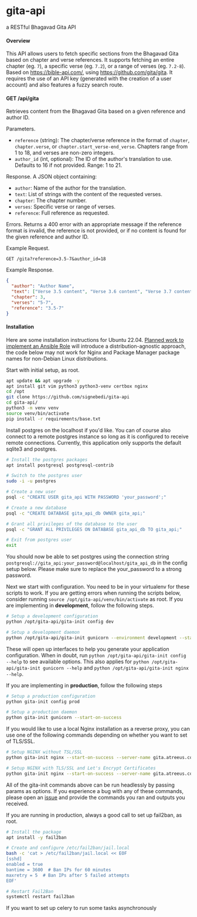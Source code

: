 # gita-api
a RESTful Bhagavad Gita API


#### Overview
This API allows users to fetch specific sections from the Bhagavad Gita based on chapter and verse references. It supports fetching an entire chapter (eg. `7`), a specific verse (eg. `7.2`), or a range of verses (eg. `7.2-8`). Based on https://bible-api.com/, using https://github.com/gita/gita. It requires the use of an API key (generated with the creation of a user account) and also features a fuzzy search route.

#### GET /api/gita
Retrieves content from the Bhagavad Gita based on a given reference and author ID.

Parameters.
- `reference` (string): The chapter/verse reference in the format of `chapter`, `chapter.verse`, or `chapter.start_verse-end_verse`. Chapters range from 1 to 18, and verses are non-zero integers.
- `author_id` (int, optional): The ID of the author's translation to use. Defaults to 16 if not provided. Range: 1 to 21.

Response. A JSON object containing:

- `author`: Name of the author for the translation.
- `text`: List of strings with the content of the requested verses.
- `chapter`: The chapter number.
- `verses`: Specific verse or range of verses.
- `reference`: Full reference as requested.

Errors. Returns a 400 error with an appropriate message if the reference format is invalid, the reference is not provided, or if no content is found for the given reference and author ID.

Example Request.

```
GET /gita?reference=3.5-7&author_id=18
```

Example Response.

```json
{
  "author": "Author Name",
  "text": ["Verse 3.5 content", "Verse 3.6 content", "Verse 3.7 content"],
  "chapter": 3,
  "verses": "5-7",
  "reference": "3.5-7"
}
```

#### Installation

Here are some installation instructions for Ubuntu 22.04. [Planned work to implement an Ansible Role](https://github.com/signebedi/gita-api/issues/30) will introduce a distribution-agnostic approach, the code below may not work for Nginx and Package Manager package names for non-Debian Linux distributions. 

Start with initial setup, as root.

```bash
apt update && apt upgrade -y
apt install git vim python3 python3-venv certbox nginx
cd /opt
git clone https://github.com/signebedi/gita-api
cd gita-api/
python3 -m venv venv 
source venv/bin/activate
pip install -r requirements/base.txt
```

Install postgres on the localhost if you'd like. You can of course also connect to a remote postgres instance so long as it is configured to receive remote connections. Currently, this application only supports the default sqlite3 and postgres.

```bash
# Install the postgres packages
apt install postgresql postgresql-contrib

# Switch to the postgres user
sudo -i -u postgres

# Create a new user
psql -c "CREATE USER gita_api WITH PASSWORD 'your_password';"

# Create a new database
psql -c "CREATE DATABASE gita_api_db OWNER gita_api;"

# Grant all privileges of the database to the user
psql -c "GRANT ALL PRIVILEGES ON DATABASE gita_api_db TO gita_api;"

# Exit from postgres user
exit
```

You should now be able to set postgres using the connection string `postgresql://gita_api:your_password@localhost/gita_api_db` in the config setup below. Please make sure to replace the your_password to a strong password.

Next we start with configuration. You need to be in your virtualenv for these scripts to work. If you are getting errors when running the scripts below, consider running `source /opt/gita-api/venv/bin/activate` as root. If you are implementing in **development**, follow the following steps.

```bash
# Setup a development configuration
python /opt/gita-api/gita-init config dev

# Setup a development daemon
python /opt/gita-api/gita-init gunicorn --environment development --start-on-success
```
These will open up interfaces to help you generate your application configuration. When in doubt, run `python /opt/gita-api/gita-init config --help` to see available options. This also applies for `python /opt/gita-api/gita-init gunicorn --help` and `python /opt/gita-api/gita-init nginx --help`.


If you are implementing in **production**, follow the following steps

```bash
# Setup a production configuration
python gita-init config prod

# Setup a production daemon
python gita-init gunicorn --start-on-success
```

If you would like to use a local Nginx installation as a reverse proxy, you can use one of the following commands depending on whether you want to set of TLS/SSL.
```bash
# Setup NGINX without TSL/SSL
python gita-init nginx --start-on-success --server-name gita.atreeus.com

# Setup NGINX with TLS/SSL and Let's Encrypt Certificates
python gita-init nginx --start-on-success --server-name gita.atreeus.com --ssl-enabled --request-certbot-certs
```

All of the gita-init commands above can be run headlessly by passing params as options. If you experience a bug with any of these commands, please open an [issue](https://github.com/signebedi/gita-api/issues/new) and provide the commands you ran and outputs you received.  

If you are running in production, always a good call to set up fail2ban, as root.

```bash
# Install the package
apt install -y fail2ban

# Create and configure /etc/fail2ban/jail.local
bash -c 'cat > /etc/fail2ban/jail.local << EOF
[sshd]
enabled = true
bantime = 3600  # Ban IPs for 60 minutes
maxretry = 5  # Ban IPs after 5 failed attempts
EOF'

# Restart Fail2Ban
systemctl restart fail2ban
```

If you want to set up celery to run some tasks asynchronously